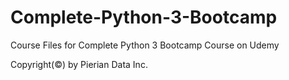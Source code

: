 # Complete-Python-3-Bootcamp

Course Files for Complete Python 3 Bootcamp Course on Udemy

Copyright(©) by Pierian Data Inc.
